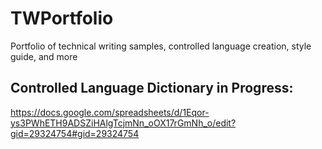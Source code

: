 # TWPortfolio
Portfolio of technical writing samples, controlled language creation, style guide, and more

## Controlled Language Dictionary in Progress: 
https://docs.google.com/spreadsheets/d/1Eqor-ys3PWhETH9ADSZiHAlgTcjmNn_oOX17rGmNh_o/edit?gid=29324754#gid=29324754
